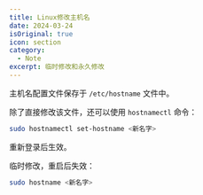 ```yaml
---
title: Linux修改主机名
date: 2024-03-24
isOriginal: true
icon: section
category:
  - Note
excerpt: 临时修改和永久修改
---
```


主机名配置文件保存于 `/etc/hostname` 文件中。

除了直接修改该文件，还可以使用 `hostnamectl` 命令：

~~~bash
sudo hostnamectl set-hostname <新名字>
~~~

重新登录后生效。

临时修改，重启后失效：

~~~bash
sudo hostname <新名字>
~~~

